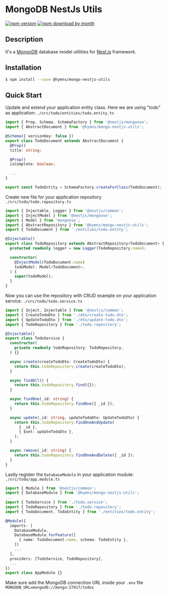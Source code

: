 # MongoDB NestJs Utils

[![npm version](https://img.shields.io/npm/v/@hymns/mongo-nestjs-utils)](https://www.npmjs.com/package/@hymns/mongo-nestjs-utils)
[![npm download by month](https://img.shields.io/npm/dm/@hymns/mongo-nestjs-utils)](https://npmcharts.com/compare/@hymns/mongo-nestjs-utils?minimal=true)

## Description

It's a [MongoDB](https://www.mongodb.com) database model utilities for [Nest.js](https://github.com/nestjs/nest) framework.

## Installation

```bash
$ npm install --save @hymns/mongo-nestjs-utils
```

## Quick Start

Update and extend your application entity class. Here we are using "todo" as application: `./src/todo/entities/todo.entity.ts`

```typescript
import { Prop, Schema, SchemaFactory } from '@nestjs/mongoose';
import { AbstractDocument } from '@hymns/mongo-nestjs-utils';

@Schema({ versionKey: false })
export class TodoDocument extends AbstractDocument {
  @Prop()
  title: string;

  @Prop()
  isComplete: boolean;

  ...
}

export const TodoEntity = SchemaFactory.createForClass(TodoDocument);

```

Create new file for your application repository `./src/todo/todo.repository.ts`

```typescript
import { Injectable, Logger } from '@nestjs/common';
import { InjectModel } from '@nestjs/mongoose';
import { Model } from 'mongoose';
import { AbstractRepository } from '@hymns/mongo-nestjs-utils';
import { TodoDocument } from './entities/todo.entity';

@Injectable()
export class TodoRepository extends AbstractRepository<TodoDocument> {
  protected readonly logger = new Logger(TodoRepository.name);

  constructor(
    @InjectModel(TodoDocument.name)
    todoModel: Model<TodoDocument>,
  ) {
    super(todoModel);
  }
}
```

Now you can use the repository with CRUD example on your application service.
`./src/todo/todo.service.ts`

```typescript
import { Inject, Injectable } from '@nestjs/common';
import { CreateTodoDto } from './dto/create-todo.dto';
import { UpdateTodoDto } from './dto/update-todo.dto';
import { TodoRepository } from './todo.repository';

@Injectable()
export class TodoService {
  constructor(
    private readonly todoRepository: TodoRepository,
  ) {}

  async create(createTodoDto: CreateTodoDto) {
    return this.todoRepository.create(createTodoDto);
  }

  async findAll() {
    return this.todoRepository.find({});
  }

  async findOne(_id: string) {
    return this.todoRepository.findOne({ _id });
  }

  async update(_id: string, updateTodoDto: UpdateTodoDto) {
    return this.todoRepository.findOneAndUpdate(
      { _id },
      { $set: updateTodoDto },
    );
  }

  async remove(_id: string) {
    return this.todoRepository.findOneAndDelete({ _id });
  }
}
```

Lastly register the `DatabaseModule` in your application module: `./src/todo/app.module.ts`

```typescript
import { Module } from '@nestjs/common';
import { DatabaseModule } from '@hymns/mongo-nestjs-utils';
...
import { TodoService } from './todo.service';
import { TodoRepository } from './todo.repository';
import { TodoDocument, TodoEntity } from './entities/todo.entity';

@Module({
  imports: [
    DatabaseModule,
    DatabaseModule.forFeature([
      { name: TodoDocument.name, schema: TodoEntity },
    ])
    ...
  ],
  providers: [TodoService, TodoRepository],
  ...
})
export class AppModule {}
```

Make sure add the MongoDB connection URL inside your `.env` file `MONGODB_URL=mongodb://mongo:27017/todos`
